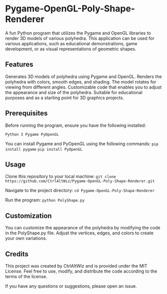 # Pygame-OpenGL-Poly-Shape-Renderer
A fun Python program that utilizes the Pygame and OpenGL libraries to render 3D models of various polyhedra. This application can be used for various applications, such as educational demonstrations, game development, or as visual representations of geometric shapes.

## Features

Generates 3D models of polyhedra using Pygame and OpenGL.
Renders the polyhedra with colors, smooth edges, and shading.
The model rotates for viewing from different angles.
Customizable code that enables you to adjust the appearance and size of the polyhedra.
Suitable for educational purposes and as a starting point for 3D graphics projects.

## Prerequisites

Before running the program, ensure you have the following installed:

`Python 3
Pygame
PyOpenGL`

You can install Pygame and PyOpenGL using the following commands:
`pip install pygame`
`pip install PyOpenGL`

## Usage

Clone this repository to your local machine:
`git clone https://github.com/CtrlAltWiz/Pygame-OpenGL-Poly-Shape-Renderer.git`

Navigate to the project directory:
`cd Pygame-OpenGL-Poly-Shape-Renderer`

Run the program:
`python PolyShape.py`

## Customization

You can customize the appearance of the polyhedra by modifying the code in the PolyShape.py file. Adjust the vertices, edges, and colors to create your own variations.

## Credits

This project was created by CtrlAltWiz and is provided under the MIT License. Feel free to use, modify, and distribute the code according to the terms of the license.

If you have any questions or suggestions, please open an issue.
